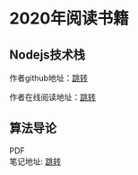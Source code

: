 <!--
 * @Author: xiuquanxu
 * @Company: kaochong
 * @Date: 2020-03-25 10:28:10
 * @LastEditors: xiuquanxu
 * @LastEditTime: 2020-03-26 00:45:45
 -->
# 2020年阅读书籍

## Nodejs技术栈

作者github地址：<a href="https://github.com/Q-Angelo/Nodejs-Roadmap">跳转</a>   

作者在线阅读地址：<a href="https://www.nodejs.red/#/">跳转</a>

## 算法导论  

PDF  
笔记地址: <a href="">跳转</a>